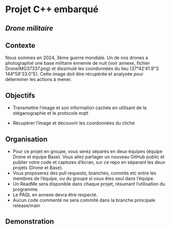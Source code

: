 # Projet C++ embarqué
## _Drone militaire_

## Contexte

Nous sommes en 2024, 3ème guerre mondiale. Un de nos drones a photographié
une base militaire ennemie de nuit (voir annexe, fichier DroneIMG37337.png) 
et dissimulé les coordonnées du lieu (37°42'41.9"S 144°59'33.0"E). Cette image 
doit être récupérée et analysée pour déterminer les actions à mener.

## Objectifs

* Transmettre l’image et son information cachée en utilisant de la 
stéganographie et le protocole mqtt

* Récupérer l’image et découvrir les coordonnées du cliché

## Organisation

* Pour ce projet en groupe, vous serez séparés en deux équipes (équipe
Drone et équipe Base). Vous allez partager un nouveau GitHub public 
et publier votre code et captures d’écran, sur ce repo en séparant les 
deux projets (Drone et Base). 
* Vous proposerez des pull requests, branches, commits etc entre les 
membres de l’équipe, ou du groupe si vous êtes seul dans l’équipe.
* Un ReadMe sera disponible dans chaque projet, résumant l’utilisation 
du programme.
* Le PAQL en annexe devra être respecté.
* Aucun code commenté ne sera commité dans la branche principale 
release/main

## Demonstration 
